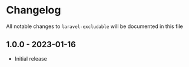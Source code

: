 # Changelog

All notable changes to `laravel-excludable` will be documented in this file

## 1.0.0 - 2023-01-16

- Initial release
